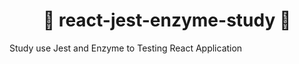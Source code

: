 <h1 align="center">👋 react-jest-enzyme-study 👋</h1>

Study use Jest and Enzyme to Testing React Application

